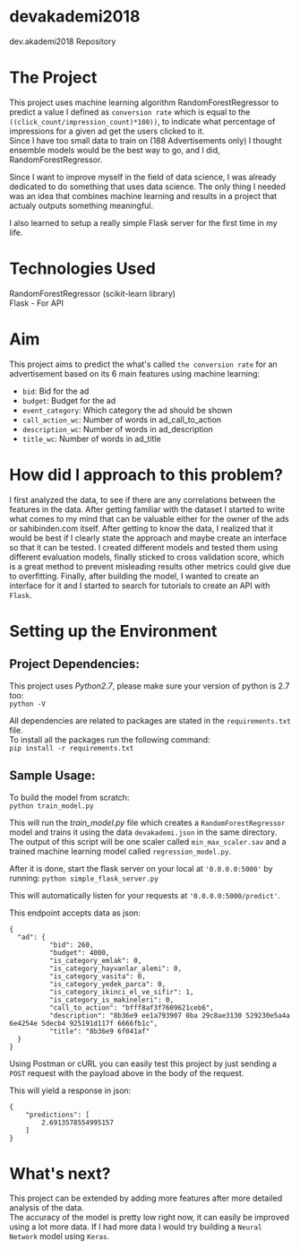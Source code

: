# devakademi2018
dev.akademi2018 Repository

# The Project

This project uses machine learning algorithm RandomForestRegressor to predict a value I defined as `conversion rate` which is equal to the `((click_count/impression_count)*100))`, to indicate what percentage of impressions for a given ad get the users clicked to it.  
Since I have too small data to train on (188 Advertisements only) I thought ensemble models would be the best way to go, and I did, RandomForestRegressor.

Since I want to improve myself in the field of data science, I was already dedicated to do something that uses data science. The only thing I needed was an idea that combines machine learning and results in a project that actualy outputs something meaningful.

I also learned to setup a really simple Flask server for the first time in my life.

# Technologies Used

RandomForestRegressor (scikit-learn library)  
Flask - For API

# Aim

This project aims to predict the what's called `the conversion rate` for an advertisement based on its 6 main features using machine learning:
- `bid`: Bid for the ad
- `budget`: Budget for the ad
- `event_category`: Which category the ad should be shown
- `call_action_wc`: Number of words in ad_call_to_action
- `description_wc`: Number of words in ad_description
- `title_wc`: Number of words in ad_title


# How did I approach to this problem?

I first analyzed the data, to see if there are any correlations between the features in the data. After getting familiar with the dataset I started to write what comes to my mind that can be valuable either for the owner of the ads or sahibinden.com itself. After getting to know the data, I realized that it would be best if I clearly state the approach and maybe create an interface so that it can be tested. I created different models and tested them using different evaluation models, finally sticked to cross validation score, which is a great method to prevent misleading results other metrics could give due to overfitting. Finally, after building the model, I wanted to create an interface for it and I started to search for tutorials to create an API with `Flask`.

# Setting up the Environment

## Project Dependencies:

This project uses *Python2.7*, please make sure your version of python is 2.7 too:  
`python -V`

All dependencies are related to packages are stated in the `requirements.txt` file.  
To install all the packages run the following command:  
`pip install -r requirements.txt`

## Sample Usage:

To build the model from scratch:  
`python train_model.py`

This will run the *train_model.py* file which creates a `RandomForestRegressor` model and trains it using the data `devakademi.json` in the same directory.  
The output of this script will be one scaler called `min_max_scaler.sav` and a trained machine learning model called `regression_model.py`.

After it is done, start the flask server on your local at `'0.0.0.0:5000'` by running:
`python simple_flask_server.py`

This will automatically listen for your requests at `'0.0.0.0:5000/predict'`.  

This endpoint accepts data as json:
```
{
  "ad": {
          "bid": 260, 
          "budget": 4000, 
          "is_category_emlak": 0, 
          "is_category_hayvanlar_alemi": 0, 
          "is_category_vasita": 0, 
          "is_category_yedek_parca": 0, 
          "is_category_ikinci_el_ve_sifir": 1,
          "is_category_is_makineleri": 0,
          "call_to_action": "bfff8af3f7609621ceb6",
          "description": "8b36e9 ee1a793907 0ba 29c8ae3130 529230e5a4a 6e4254e 5decb4 925191d117f 6666fb1c",
          "title": "8b36e9 6f041af"
  }
}
```

Using Postman or cURL you can easily test this project by just sending a `POST` request with the payload above in the body of the request.

This will yield a response in json:
```
{
    "predictions": [
        2.6913578554995157
    ]
}
```

# What's next?

This project can be extended by adding more features after more detailed analysis of the data.  
The accuracy of the model is pretty low right now, it can easily be improved using a lot more data.
If I had more data I would try building a `Neural Network` model using `Keras`.

